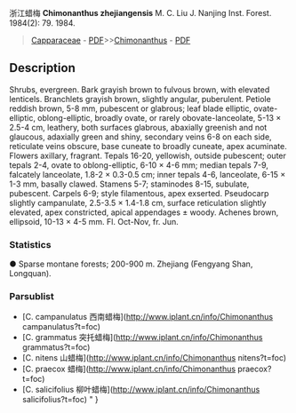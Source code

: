 浙江蜡梅 **Chimonanthus zhejiangensis** M. C. Liu J. Nanjing Inst. Forest. 1984(2): 79. 1984.

> [Capparaceae](http://www.iplant.cn/info/Capparaceae?t=foc) - [PDF](http://www.iplant.cn/foc/pdf/Capparaceae.pdf)>>[Chimonanthus](http://www.iplant.cn/info/Chimonanthus?t=foc) - [PDF](http://www.iplant.cn/foc/pdf/Chimonanthus.pdf)

## Description

Shrubs, evergreen. Bark grayish brown to fulvous brown, with elevated lenticels. Branchlets grayish brown, slightly angular, puberulent. Petiole reddish brown, 5-8 mm, pubescent or glabrous; leaf blade elliptic, ovate-elliptic, oblong-elliptic, broadly ovate, or rarely obovate-lanceolate, 5-13 × 2.5-4 cm, leathery, both surfaces glabrous, abaxially greenish and not glaucous, adaxially green and shiny, secondary veins 6-8 on each side, reticulate veins obscure, base cuneate to broadly cuneate, apex acuminate. Flowers axillary, fragrant. Tepals 16-20, yellowish, outside pubescent; outer tepals 2-4, ovate to oblong-elliptic, 6-10 × 4-6 mm; median tepals 7-9, falcately lanceolate, 1.8-2 × 0.3-0.5 cm; inner tepals 4-6, lanceolate, 6-15 × 1-3 mm, basally clawed. Stamens 5-7; staminodes 8-15, subulate, pubescent. Carpels 6-9; style filamentous, apex exserted. Pseudocarp slightly campanulate, 2.5-3.5 × 1.4-1.8 cm, surface reticulation slightly elevated, apex constricted, apical appendages ± woody. Achenes brown, ellipsoid, 10-13 × 4-5 mm. Fl. Oct-Nov, fr. Jun.

### Statistics
● Sparse montane forests; 200-900 m. Zhejiang (Fengyang Shan, Longquan).

### Parsublist

* [C.  campanulatus  西南蜡梅](http://www.iplant.cn/info/Chimonanthus campanulatus?t=foc)
* [C.  grammatus  突托蜡梅](http://www.iplant.cn/info/Chimonanthus grammatus?t=foc)
* [C.  nitens  山蜡梅](http://www.iplant.cn/info/Chimonanthus nitens?t=foc)
* [C.  praecox  蜡梅](http://www.iplant.cn/info/Chimonanthus praecox?t=foc)
* [C.  salicifolius  柳叶蜡梅](http://www.iplant.cn/info/Chimonanthus salicifolius?t=foc)
"
}